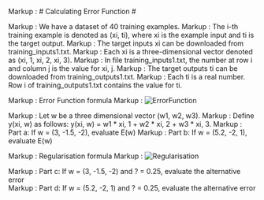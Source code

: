 Markup :  # Calculating Error Function #


Markup :  We have a dataset of 40 training examples. 
Markup :  The i-th training example is denoted as (xi, ti), where xi is the example input and ti is the target output.
Markup :  The target inputs xi can be downloaded from training_inputs1.txt. 
Markup :  Each xi is a three-dimensional vector denoted as (xi, 1, xi, 2, xi, 3). 
Markup :  In file training_inputs1.txt, the number at row i and column j is the value for xi, j.
Markup :  The target outputs ti can be downloaded from training_outputs1.txt. 
Markup :  Each ti is a real number. Row i of training_outputs1.txt contains the value for ti.

Markup :  Error Function formula
Markup : ![ErrorFunction](https://github.com/milaan9/Machine_Learning_Algorithms_from_Scratch/blob/master/02_Python/Error_Function_and_Regularisation/img/errorfunction.png)

Markup :  Let w be a three dimensional vector (w1, w2, w3).
Markup :  Define y(xi, w) as follows: y(xi, w) = w1 * xi, 1 + w2 * xi, 2 + w3 * xi, 3.
Markup :  Part a: If w = (3, -1.5, -2), evaluate E(w) 
Markup :  Part b: If w = (5.2, -2, 1), evaluate E(w) 

Markup :  Regularisation formula
Markup : ![Regularisation](https://github.com/milaan9/Machine_Learning_Algorithms_from_Scratch/blob/master/02_Python/Error_Function_and_Regularisation/img/regularisederror.png)

Markup :  Part c: If w = (3, -1.5, -2) and ? = 0.25, evaluate the alternative error  
Markup :  Part d: If w = (5.2, -2, 1) and ? = 0.25, evaluate the alternative error  
